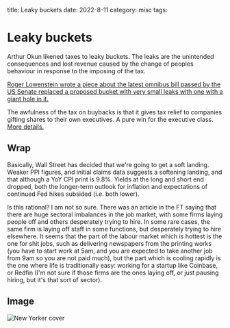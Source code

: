 title: Leaky buckets
date: 2022-8-11
category: misc
tags: 

# Leaky buckets
Arthur Okun likened taxes to leaky buckets.
The leaks are the unintended consequences and lost revenue caused by the change of peoples behaviour in response to the imposing of the tax.

[Roger Lowenstein wrote a piece about the latest omnibus bill passed by the US Senate replaced a proposed bucket with very small leaks with one with a giant hole in it.](https://rogerlowenstein.substack.com/p/policy-and-tradeoffs) 

The awfulness of the tax on buybacks is that it gives tax relief to companies gifting shares to their own executives. A pure win for the executive class. [More details.](https://twitter.com/wabuffo/status/1557417297664512000?s=20&t=r-sqTkfN2B3PHp1l0WyEcw)


## Wrap
Basically, Wall Street has decided that we're going to get a soft landing.
Weaker PPI figures, and initial claims data suggests a softening landing, and that although a YoY CPI print is 9.8%.
Yields at the long and short end dropped, both the longer-term outlook for inflation and expectations of continued Fed hikes subsided (i.e. both lower).

Is this rational? I am not so sure. There was an article in the FT saying that there are huge sectoral imbalances in the job market, with some firms laying people 
off and others desperately trying to hire. In some rare cases, the same firm is laying off staff in some functions, but desperately trying to hire elsewhere.
It seems that the part of the labour market which is hottest is the one for shit jobs, such as delivering newspapers from the printing works 
(you have to start work at 5am, and you are expected to take another job from 9am so you are not paid much), but the part which is cooling rapidly is the one 
where life is traditionally easy: working for a startup like Coinbase, or Redfin (I'm not sure if those firms are the ones laying off, or just pausing hiring, but it's that 
sort of sector).

## Image
![New Yorker cover](FZ8rfX5XEAEGySz.jpeg)
